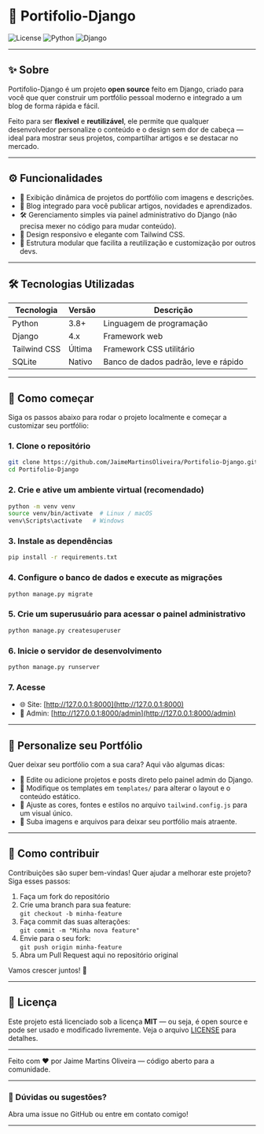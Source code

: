 
# 🚀 Portifolio-Django

![License](https://img.shields.io/badge/license-MIT-green) ![Python](https://img.shields.io/badge/python-3.8%2B-blue) ![Django](https://img.shields.io/badge/django-4.x-green)

---

## ✨ Sobre

Portifolio-Django é um projeto **open source** feito em Django, criado para você que quer construir um portfólio pessoal moderno e integrado a um blog de forma rápida e fácil. 

Feito para ser **flexível** e **reutilizável**, ele permite que qualquer desenvolvedor personalize o conteúdo e o design sem dor de cabeça — ideal para mostrar seus projetos, compartilhar artigos e se destacar no mercado.

---

## ⚙️ Funcionalidades

- 📂 Exibição dinâmica de projetos do portfólio com imagens e descrições.
- 📝 Blog integrado para você publicar artigos, novidades e aprendizados.
- 🛠️ Gerenciamento simples via painel administrativo do Django (não precisa mexer no código para mudar conteúdo).
- 🎨 Design responsivo e elegante com Tailwind CSS.
- 🔄 Estrutura modular que facilita a reutilização e customização por outros devs.

---

## 🛠️ Tecnologias Utilizadas

| Tecnologia      | Versão          | Descrição                         |
| --------------- | --------------- | -------------------------------- |
| Python          | 3.8+            | Linguagem de programação          |
| Django          | 4.x             | Framework web                     |
| Tailwind CSS    | Última          | Framework CSS utilitário          |
| SQLite          | Nativo          | Banco de dados padrão, leve e rápido |

---

## 🚀 Como começar

Siga os passos abaixo para rodar o projeto localmente e começar a customizar seu portfólio:

### 1. Clone o repositório

```bash
git clone https://github.com/JaimeMartinsOliveira/Portifolio-Django.git
cd Portifolio-Django
```

### 2. Crie e ative um ambiente virtual (recomendado)

```bash
python -m venv venv
source venv/bin/activate  # Linux / macOS
venv\Scripts\activate   # Windows
```

### 3. Instale as dependências

```bash
pip install -r requirements.txt
```

### 4. Configure o banco de dados e execute as migrações

```bash
python manage.py migrate
```

### 5. Crie um superusuário para acessar o painel administrativo

```bash
python manage.py createsuperuser
```

### 6. Inicie o servidor de desenvolvimento

```bash
python manage.py runserver
```

### 7. Acesse

- 🌐 Site: [http://127.0.0.1:8000](http://127.0.0.1:8000)
- 🔧 Admin: [http://127.0.0.1:8000/admin](http://127.0.0.1:8000/admin)

---

## 🎨 Personalize seu Portfólio

Quer deixar seu portfólio com a sua cara? Aqui vão algumas dicas:

- 📝 Edite ou adicione projetos e posts direto pelo painel admin do Django.
- 🎨 Modifique os templates em `templates/` para alterar o layout e o conteúdo estático.
- 🎨 Ajuste as cores, fontes e estilos no arquivo `tailwind.config.js` para um visual único.
- 📸 Suba imagens e arquivos para deixar seu portfólio mais atraente.

---

## 🤝 Como contribuir

Contribuições são super bem-vindas! Quer ajudar a melhorar este projeto? Siga esses passos:

1. Faça um fork do repositório
2. Crie uma branch para sua feature:  
   `git checkout -b minha-feature`
3. Faça commit das suas alterações:  
   `git commit -m "Minha nova feature"`
4. Envie para o seu fork:  
   `git push origin minha-feature`
5. Abra um Pull Request aqui no repositório original

Vamos crescer juntos! 🚀

---

## 📄 Licença

Este projeto está licenciado sob a licença **MIT** — ou seja, é open source e pode ser usado e modificado livremente. Veja o arquivo [LICENSE](LICENSE) para detalhes.

---

Feito com ❤️ por Jaime Martins Oliveira — código aberto para a comunidade.

---

### 💬 Dúvidas ou sugestões?

Abra uma issue no GitHub ou entre em contato comigo!

---
